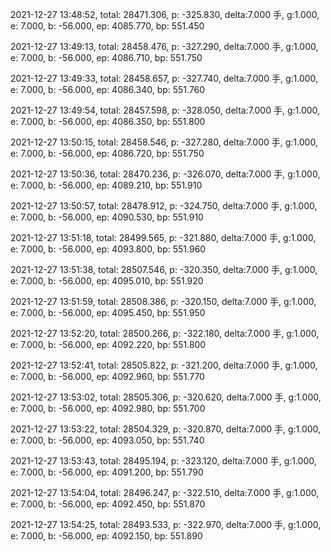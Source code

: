 2021-12-27 13:48:52, total: 28471.306, p: -325.830, delta:7.000 手, g:1.000, e: 7.000, b: -56.000, ep: 4085.770, bp: 551.450

2021-12-27 13:49:13, total: 28458.476, p: -327.290, delta:7.000 手, g:1.000, e: 7.000, b: -56.000, ep: 4086.710, bp: 551.750

2021-12-27 13:49:33, total: 28458.657, p: -327.740, delta:7.000 手, g:1.000, e: 7.000, b: -56.000, ep: 4086.340, bp: 551.760

2021-12-27 13:49:54, total: 28457.598, p: -328.050, delta:7.000 手, g:1.000, e: 7.000, b: -56.000, ep: 4086.350, bp: 551.800

2021-12-27 13:50:15, total: 28458.546, p: -327.280, delta:7.000 手, g:1.000, e: 7.000, b: -56.000, ep: 4086.720, bp: 551.750

2021-12-27 13:50:36, total: 28470.236, p: -326.070, delta:7.000 手, g:1.000, e: 7.000, b: -56.000, ep: 4089.210, bp: 551.910

2021-12-27 13:50:57, total: 28478.912, p: -324.750, delta:7.000 手, g:1.000, e: 7.000, b: -56.000, ep: 4090.530, bp: 551.910

2021-12-27 13:51:18, total: 28499.565, p: -321.880, delta:7.000 手, g:1.000, e: 7.000, b: -56.000, ep: 4093.800, bp: 551.960

2021-12-27 13:51:38, total: 28507.546, p: -320.350, delta:7.000 手, g:1.000, e: 7.000, b: -56.000, ep: 4095.010, bp: 551.920

2021-12-27 13:51:59, total: 28508.386, p: -320.150, delta:7.000 手, g:1.000, e: 7.000, b: -56.000, ep: 4095.450, bp: 551.950

2021-12-27 13:52:20, total: 28500.266, p: -322.180, delta:7.000 手, g:1.000, e: 7.000, b: -56.000, ep: 4092.220, bp: 551.800

2021-12-27 13:52:41, total: 28505.822, p: -321.200, delta:7.000 手, g:1.000, e: 7.000, b: -56.000, ep: 4092.960, bp: 551.770

2021-12-27 13:53:02, total: 28505.306, p: -320.620, delta:7.000 手, g:1.000, e: 7.000, b: -56.000, ep: 4092.980, bp: 551.700

2021-12-27 13:53:22, total: 28504.329, p: -320.870, delta:7.000 手, g:1.000, e: 7.000, b: -56.000, ep: 4093.050, bp: 551.740

2021-12-27 13:53:43, total: 28495.194, p: -323.120, delta:7.000 手, g:1.000, e: 7.000, b: -56.000, ep: 4091.200, bp: 551.790

2021-12-27 13:54:04, total: 28496.247, p: -322.510, delta:7.000 手, g:1.000, e: 7.000, b: -56.000, ep: 4092.450, bp: 551.870

2021-12-27 13:54:25, total: 28493.533, p: -322.970, delta:7.000 手, g:1.000, e: 7.000, b: -56.000, ep: 4092.150, bp: 551.890